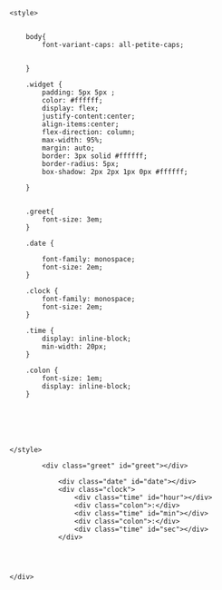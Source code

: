 
<!DOCTYPE html>
<html lang="en">
<head>
    <meta charset="UTF-8">
    <meta name="viewport" content="width=device-width, initial-scale=1.0">
    <title>Greetings</title>

    <style>


        body{
            font-variant-caps: all-petite-caps;


        }

        .widget {
            padding: 5px 5px ;
            color: #ffffff;
            display: flex;
            justify-content:center;
            align-items:center;
            flex-direction: column;
            max-width: 95%;
            margin: auto;
            border: 3px solid #ffffff;
            border-radius: 5px;
            box-shadow: 2px 2px 1px 0px #ffffff;

        }

           
        .greet{
            font-size: 3em;
        }

        .date {
      
            font-family: monospace;
            font-size: 2em;
        }

        .clock {
            font-family: monospace;
            font-size: 2em;
        }

        .time {
            display: inline-block;
            min-width: 20px;
        }

        .colon {
            font-size: 1em;
            display: inline-block;
        }

     




    </style>
</head>
<body>




<div class="container>">
    <div class="widget">

            <div class="greet" id="greet"></div>

                <div class="date" id="date"></div>
                <div class="clock">
                    <div class="time" id="hour"></div>
                    <div class="colon">:</div>
                    <div class="time" id="min"></div>
                    <div class="colon">:</div>
                    <div class="time" id="sec"></div>
                </div>
           

        

    </div>
</div>
        



<script>

function dispalyGreetings(today){
        hrs = today.getHours();
        name=""
        if (hrs < 12)
            greet = 'Good Morning  '+name;
        else if (hrs >= 12 && hrs <= 17)
            greet = 'Good Afternoon '+name;
        else if (hrs >= 17 && hrs <= 24)
            greet = 'Good Evening  '+name;
        document.getElementById('greet').innerHTML = greet;

    }

    function dispalyDate(today) {  
       
        const days = ['Sunday', 'Monday', 'Tuesday', 'Wednesday', 'Thursday', 'Friday', 'Saturday'];
        const monthNames = ["January", "February", "March", "April", "May", "June",
  "July", "August", "September", "October", "November", "December"
];

        var dayName = days[today.getDay()];
        var monthName = monthNames[today.getMonth()];
        var date = today.getDate();
        var year = today.getFullYear();
        document.getElementById('date').innerHTML =dayName+", "+monthName+" "+date+" "+year;

    }


    function dispalyClock(today) {

        var hour = padZeros(twelveHour(today.getHours()));
        var minutes = padZeros(today.getMinutes());
        var seconds = padZeros(today.getSeconds());
       
        if(today.getHours() >=12){
            seconds+=" pm"
        }
        else{
            seconds+=" am"
        }
       
        document.getElementById('hour').innerHTML = hour;
        document.getElementById('min').innerHTML = minutes;
        document.getElementById('sec').innerHTML = seconds;
    }

    function twelveHour(hour) {
        if (hour > 12) {
            return hour -= 12
        } else if (hour === 0) {
            return hour = 12;
        } else {
            return hour
        }
    }
    function padZeros(num) {
        if (num < 10) {
            num = '0' + num
        };
        return num;
    }

    function dispalyWidget() {
        var today = new Date();
        dispalyGreetings(today);
        dispalyDate(today);
        dispalyClock(today);
        setTimeout(dispalyWidget, 500);
    }

    dispalyWidget()

</script>

</body>
</html>
